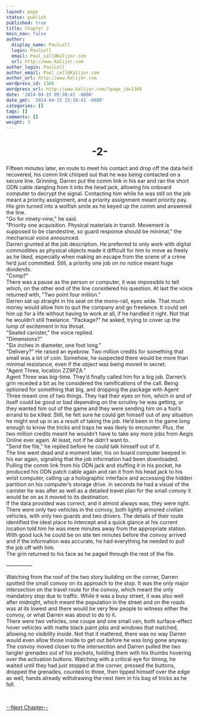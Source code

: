 ```yaml
---
layout: page
status: publish
published: true
title: Chapter 2
main_nav: false
author:
  display_name: PaulLell
  login: PaulLell
  email: Paul_Lell@Kalijor.com
  url: http://www.Kalijor.com
author_login: PaulLell
author_email: Paul_Lell@Kalijor.com
author_url: http://www.Kalijor.com
wordpress_id: 1368
wordpress_url: http://www.kalijor.com/?page_id=1368
date: '2014-04-15 09:38:41 -0600'
date_gmt: '2014-04-15 15:38:41 -0600'
categories: []
tags: []
comments: []
weight: 3
---
```

<h1 style="text-align: center;">-2-</h1>
Fifteen minutes later, en route to meet his contact and drop off the data he&rsquo;d recovered, his comm link chirped out that he was being contacted on a secure line. Grinning, Darren put the comm link in his ear and ran the short ODN cable dangling from it into the head jack, allowing his onboard computer to decrypt the signal. Contacting him while he was still on the job meant a priority assignment, and a priority assignment meant priority pay. His grin turned into a wolfish smile as he keyed up the comm and answered the line.<br />
"Go for ninety-nine," he said.<br />
"Priority one acquisition. Physical materials in transit. Movement is supposed to be clandestine, so guard response should be minimal," the mechanical voice announced.<br />
Darren grunted at the job description. He preferred to only work with digital commodities as physical objects made it difficult for him to move as freely as he liked, especially when making an escape from the scene of a crime he&rsquo;d just committed. Still, a priority one job on no notice meant huge dividends.<br />
"Comp?"<br />
There was a pause as the person or computer, it was impossible to tell which, on the other end of the line considered his question. At last the voice returned with, "Two point four million."<br />
Darren sat up straight in his seat on the mono-rail, eyes wide. That much money would allow him to quit the company and go freelance. It could set him up for a life without having to work at all, if he handled it right. Not that he wouldn&rsquo;t still freelance. "Package?" he asked, trying to cover up the lump of excitement in his throat.<br />
"Sealed canister," the voice replied.<br />
"Dimensions?"<br />
"Six inches in diameter, one foot long."<br />
"Delivery?" He raised an eyebrow. Two million credits for something that small was a lot of coin. Somehow, he suspected there would be more than minimal resistance, even if the object was being moved in secret.<br />
"Agent Three, location ZZ9PZA."<br />
Agent Three was big-time. They&rsquo;d finally called him for a big job. Darren&rsquo;s grin receded a bit as he considered the ramifications of the call. Being optioned for something that big, and dropping the package with Agent Three meant one of two things. They had their eyes on him, which in and of itself could be good or bad depending on the scrutiny he was getting, or they wanted him out of the game and they were sending him on a fool&rsquo;s errand to be killed. Still, he felt sure he could get himself out of any situation he might end up in as a result of taking the job. He&rsquo;d been in the game long enough to know the tricks and traps he was likely to encounter. Plus, the two million credits meant he wouldn&rsquo;t have to take any more jobs from Aegis Online ever again. At least, not if he didn&rsquo;t want to.<br />
"Send the file," he replied before he could talk himself out of it.<br />
The line went dead and a moment later, his on board computer beeped in his ear again, signaling that the job information had been downloaded. Pulling the comm link from his ODN jack and stuffing it in his pocket, he produced his ODN patch cable again and ran it from his head jack to his wrist computer, calling up a holographic interface and accessing the hidden partition on his computer&rsquo;s storage drive. In seconds he had a visual of the canister he was after as well as a detailed travel plan for the small convoy it would be on as it moved to its destination.<br />
If the data provided was correct, and it almost always was, they were right. There were only two vehicles in the convoy, both lightly armored civilian vehicles, with only two guards and two drivers. The details of their route identified the ideal place to intercept and a quick glance at his current location told him he was mere minutes away from the appropriate station. With good luck he could be on site ten minutes before the convoy arrived and if the information was accurate, he had everything he needed to pull the job off with him.<br />
The grin returned to his face as he paged through the rest of the file.

&mdash;&mdash;&mdash;&mdash;&mdash;

Watching from the roof of the two story building on the corner, Darren spotted the small convoy on its approach to the stop. It was the only major intersection on the travel route for the convoy, which meant the only mandatory stop due to traffic. While it was a busy street, it was also well after midnight, which meant the population in the street and on the roads was at its lowest and there would be very few people to witness either the convoy, or what Darren was about to do to it.<br />
There were two vehicles, one coupe and one small van, both surface-effect hover vehicles with matte black paint jobs and windows that matched, allowing no visibility inside. Not that it mattered, there was no way Darren would even allow those inside to get out before he was long gone anyway.<br />
The convoy moved closer to the intersection and Darren pulled the two tangler grenades out of his pockets, holding them with his thumbs hovering over the activation buttons. Watching with a critical eye for timing, he waited until they had just stopped at the corner, pressed the buttons, dropped the grenades, counted to three, then tipped himself over the edge as well, hands already withdrawing the next item in his bag of tricks as he fell.

&nbsp;

<a href="https://www.kalijor.com/books/the-aegis-protocol/chapter-3">--Next Chapter--</a>

